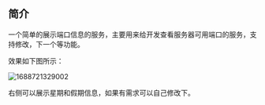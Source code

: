 ## 简介

一个简单的展示端口信息的服务，主要用来给开发查看服务器可用端口的服务，支持修改，下一个等功能。

效果如下图所示：

![1688721329002](D:\myspace\my-project\portlist\portlist\assets\1688721329002.png)

右侧可以展示星期和假期信息，如果有需求可以自己修改下。